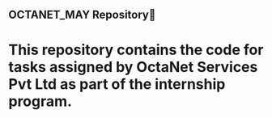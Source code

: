 ## OCTANET_MAY Repository🚀
# This repository contains the code for tasks assigned by OctaNet Services Pvt Ltd as part of the internship program.
